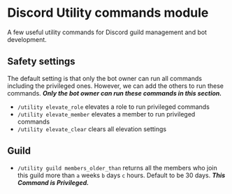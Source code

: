 # Discord Utility commands module
A few useful utility commands for Discord guild management and bot development.

## Safety settings
The default setting is that only the bot owner can run all commands including the privileged ones. However, we can add the others to run these commands. **_Only the bot owner can run these commands in this section._**
- `/utility elevate_role` elevates a role to run privileged commands
- `/utility elevate_member` elevates a member to run privileged commands
- `/utility elevate_clear` clears all elevation settings

## Guild
- `/utility guild members_older_than` returns all the members who join this guild more than `a` weeks `b` days `c` hours. Default to be 30 days. **_This Command is Privileged._**